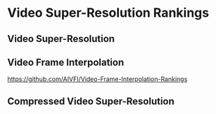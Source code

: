 # Video Super-Resolution Rankings

## Video Super-Resolution

## Video Frame Interpolation

https://github.com/AIVFI/Video-Frame-Interpolation-Rankings

## Compressed Video Super-Resolution
